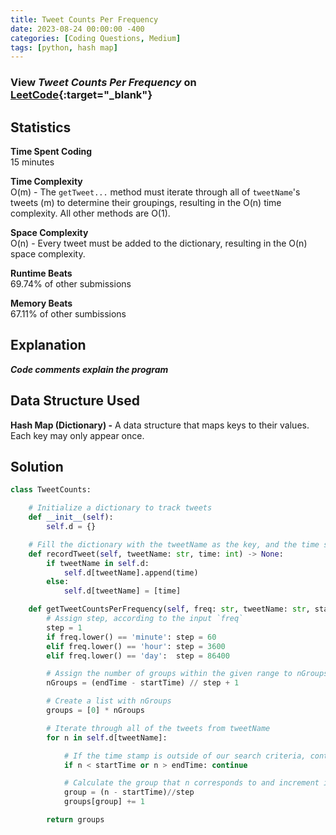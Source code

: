 ```yaml
---
title: Tweet Counts Per Frequency
date: 2023-08-24 00:00:00 -400
categories: [Coding Questions, Medium]
tags: [python, hash map]
---
```


### View *Tweet Counts Per Frequency* on [LeetCode](https://leetcode.com/problems/tweet-counts-per-frequency/description/){:target="_blank"}  

## Statistics  

**Time Spent Coding**  
15 minutes

**Time Complexity**  
O(m) - The `getTweet...` method must iterate through all of `tweetName`'s tweets (m) to determine their groupings, resulting in the O(n) time complexity. All other methods are O(1).

**Space Complexity**  
O(n) - Every tweet must be added to the dictionary, resulting in the O(n) space complexity.

**Runtime Beats**  
69.74% of other submissions  

**Memory Beats**  
67.11% of other sumbissions  

## Explanation  
**_Code comments explain the program_**

## Data Structure Used 

**Hash Map (Dictionary) -** A data structure that maps keys to their values. Each key may only appear once.

## Solution  

```python
class TweetCounts:

    # Initialize a dictionary to track tweets
    def __init__(self):
        self.d = {}

    # Fill the dictionary with the tweetName as the key, and the time stamps of their tweets
    def recordTweet(self, tweetName: str, time: int) -> None:
        if tweetName in self.d:
            self.d[tweetName].append(time)
        else:
            self.d[tweetName] = [time]

    def getTweetCountsPerFrequency(self, freq: str, tweetName: str, startTime: int, endTime: int) -> List[int]:
        # Assign step, according to the input `freq`
        step = 1
        if freq.lower() == 'minute': step = 60
        elif freq.lower() == 'hour': step = 3600
        elif freq.lower() == 'day':  step = 86400

        # Assign the number of groups within the given range to nGroups
        nGroups = (endTime - startTime) // step + 1

        # Create a list with nGroups
        groups = [0] * nGroups

        # Iterate through all of the tweets from tweetName
        for n in self.d[tweetName]:

            # If the time stamp is outside of our search criteria, continue to the next value
            if n < startTime or n > endTime: continue

            # Calculate the group that n corresponds to and increment it
            group = (n - startTime)//step
            groups[group] += 1

        return groups
```